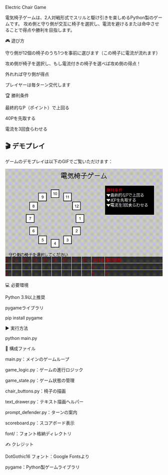 Electric Chair Game

電気椅子ゲームは、2人対戦形式でスリルと駆け引きを楽しめるPython製のゲームです。
攻め側と守り側が交互に椅子を選択し、電流を避けるまたは命中させることで得点や勝利を目指します。

🎮 遊び方

守り側が12個の椅子のうち1つを事前に選びます（この椅子に電流が流れます）

攻め側が椅子を選択し、もし電流付きの椅子を選べば攻め側の得点！

外れれば守り側が得点

プレイヤーは毎ターン交代します

🏆 勝利条件

最終的なP（ポイント）で上回る

40Pを先取する

電流を3回食らわせる

## 🎬 デモプレイ

ゲームのデモプレイは以下のGIFでご覧いただけます：

![Electric Chair Game Demo](images/demo.gif)


💻 必要環境

Python 3.9以上推奨

pygameライブラリ

pip install pygame

▶️ 実行方法

python main.py

📁 構成ファイル

main.py：メインのゲームループ

game_logic.py：ゲームの進行ロジック

game_state.py：ゲーム状態の管理

chair_buttons.py：椅子の描画

text_drawer.py：テキスト描画ヘルパー

prompt_defender.py：ターンの案内

scoreboard.py：スコアボード表示

font/：フォント格納ディレクトリ

✍️ クレジット

DotGothic16 フォント：Google Fontsより

pygame：Python製ゲームライブラリ